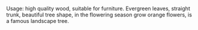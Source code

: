 <style>
:root {
    font-family: Times, "Times New Roman", Georgia, serif;
}
.eye {
    font-weight: 1000;
    color: green;
}
</style>

Usage: high quality wood, suitable for furniture. Evergreen leaves, straight trunk, beautiful tree shape, in the flowering season grow orange flowers, is a famous landscape tree.
